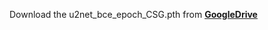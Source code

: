 Download the u2net_bce_epoch_CSG.pth from [**GoogleDrive**]([https://drive.google.com/file/d/1UAgGLhUxY25W5Nu4kuGuADxiqDv4-R4D/view?usp=drive_link]) 

